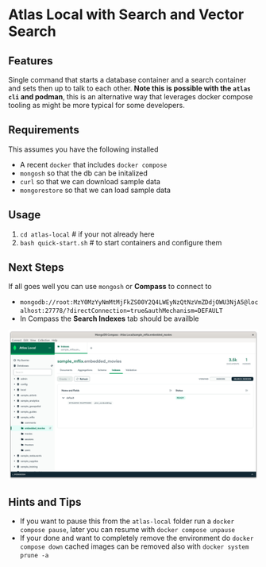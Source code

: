 # Atlas Local with Search and Vector Search

## Features
Single command that starts a database container and a search container and sets then up to talk to each other. **Note this is possible with the `atlas cli` and podman**, this is an alternative way that leverages docker compose tooling as might be more typical for some developers.

## Requirements
This assumes you have the following installed
- A recent `docker` that includes `docker compose`
- `mongosh` so that the db can be initalized
- `curl` so that we can download sample data
- `mongorestore` so that we can load sample data

## Usage
1. `cd atlas-local` # if your not already here
2. `bash quick-start.sh` # to start containers and configure them

## Next Steps
If all goes well you can use `mongosh` or **Compass** to connect to
- `mongodb://root:MzY0MzYyNmMtMjFkZS00Y2Q4LWEyNzQtNzVmZDdjOWU3NjA5@localhost:27778/?directConnection=true&authMechanism=DEFAULT`
- In Compass the **Search Indexes** tab should be availble

![](docs/images/compass.png)

## Hints and Tips
- If you want to pause this from the `atlas-local` folder run a `docker compose pause`, later you can resume with `docker compose unpause`
- If your done and want to completely remove the environment do `docker compose down` cached images can be removed also with `docker system prune -a`